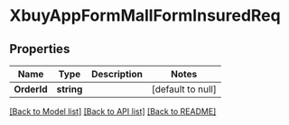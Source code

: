# XbuyAppFormMallFormInsuredReq

## Properties
Name | Type | Description | Notes
------------ | ------------- | ------------- | -------------
**OrderId** | **string** |  | [default to null]

[[Back to Model list]](../README.md#documentation-for-models) [[Back to API list]](../README.md#documentation-for-api-endpoints) [[Back to README]](../README.md)

